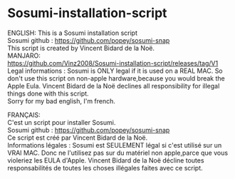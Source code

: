 # Sosumi-installation-script
ENGLISH:
This is a Sosumi installation script  
Sosumi github : https://github.com/popey/sosumi-snap  
This script is created by Vincent Bidard de la Noë.  
MANJARO:  
https://github.com/Vinz2008/Sosumi-installation-script/releases/tag/V1  
Legal informations : Sosumi is ONLY legal if it is used on a REAL MAC. So don't use this script on non-apple hardware,because you would break the Apple Eula.   Vincent Bidard de la Noë declines all responsibility for illegal things done with this script.  
Sorry for my bad english, I'm french.  
  
  
  
  
FRANÇAIS:  
C'est un script pour installer Sosumi.  
Sosumi github : https://github.com/popey/sosumi-snap  
Ce script est créé par Vincent Bidard de la Noë.  
Informations légales : Sosumi est SEULEMENT légal si c'est utilisé sur un VRAI MAC. Donc ne l'utilisez pas sur du matériel non apple,parce que vous violeriez les EULA d'Apple. Vincent Bidard de la Noë décline toutes responsabilités de toutes les choses illégales faites avec ce script.  


